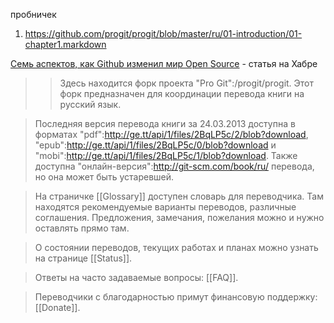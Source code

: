 пробничек
1. https://github.com/progit/progit/blob/master/ru/01-introduction/01-chapter1.markdown

[Семь аспектов, как Github изменил мир Open Source](http://habrahabr.ru/post/115403/) - статья на Хабре

> > Здесь находится форк проекта "Pro Git":/progit/progit. Этот форк предназначен для координации перевода книги на русский язык.

> Последняя версия перевода книги за 24.03.2013 доступна в форматах "pdf":http://ge.tt/api/1/files/2BqLP5c/2/blob?download, "epub":http://ge.tt/api/1/files/2BqLP5c/0/blob?download и "mobi":http://ge.tt/api/1/files/2BqLP5c/1/blob?download. Также доступна "онлайн-версия":http://git-scm.com/book/ru/ перевода, но она может быть устаревшей.

> На страничке [[Glossary]] доступен словарь для переводчика. Там находятся рекомендуемые варианты переводов, различные соглашения. Предложения, замечания, пожелания можно и нужно оставлять прямо там.

> О состоянии переводов, текущих работах и планах можно узнать на странице [[Status]].

> Ответы на часто задаваемые вопросы: [[FAQ]].

> Переводчики с благодарностью примут финансовую поддержку: [[Donate]].